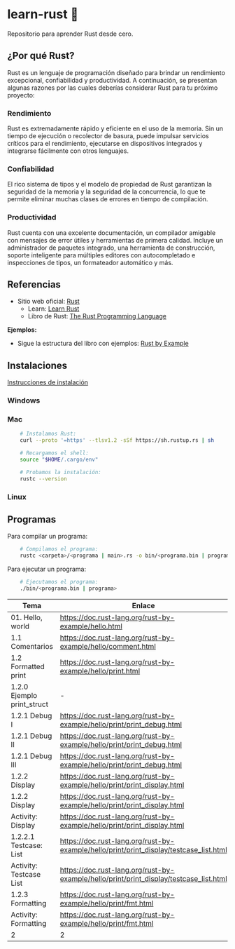 # learn-rust 🦀
Repositorio para aprender Rust desde cero.

## ¿Por qué Rust?

Rust es un lenguaje de programación diseñado para brindar un rendimiento excepcional, confiabilidad y productividad. A continuación, se presentan algunas razones por las cuales deberías considerar Rust para tu próximo proyecto:

### Rendimiento
Rust es extremadamente rápido y eficiente en el uso de la memoria. Sin un tiempo de ejecución o recolector de basura, puede impulsar servicios críticos para el rendimiento, ejecutarse en dispositivos integrados y integrarse fácilmente con otros lenguajes.

### Confiabilidad
El rico sistema de tipos y el modelo de propiedad de Rust garantizan la seguridad de la memoria y la seguridad de la concurrencia, lo que te permite eliminar muchas clases de errores en tiempo de compilación.

### Productividad
Rust cuenta con una excelente documentación, un compilador amigable con mensajes de error útiles y herramientas de primera calidad. Incluye un administrador de paquetes integrado, una herramienta de construcción, soporte inteligente para múltiples editores con autocompletado e inspecciones de tipos, un formateador automático y más.

## Referencias

- Sitio web oficial: [Rust](https://www.rust-lang.org/)
    - Learn: [Learn Rust](https://www.rust-lang.org/learn)
    - Libro de Rust: [The Rust Programming Language](https://doc.rust-lang.org/book/)

**Ejemplos:**
- Sigue la estructura del libro con ejemplos: [Rust by Example](https://doc.rust-lang.org/rust-by-example/)

## Instalaciones

[Instrucciones de instalación](https://www.rust-lang.org/tools/install)

### Windows

### Mac

```bash
    # Instalamos Rust:
    curl --proto '=https' --tlsv1.2 -sSf https://sh.rustup.rs | sh
```

```bash
    # Recargamos el shell:
    source "$HOME/.cargo/env"
```

```bash
    # Probamos la instalación:
    rustc --version
```

### Linux

## Programas

Para compilar un programa:

```bash
    # Compilamos el programa:
    rustc <carpeta>/<programa | main>.rs -o bin/<programa.bin | programa>
```

Para ejecutar un programa:

```bash
    # Ejecutamos el programa:
    ./bin/<programa.bin | programa>
```

| Tema | Enlace | Archivo |
|------|--------|---------|
|01. Hello, world    | https://doc.rust-lang.org/rust-by-example/hello.html      | [01.hello_world/main.rs](01.hello_world/main.rs)       |
| 1.1 Comentarios    | https://doc.rust-lang.org/rust-by-example/hello/comment.html      |   [01.hello_world/comments.rs](01.hello_world/comments.rs)     |
| 1.2 Formatted print    | https://doc.rust-lang.org/rust-by-example/hello/print.html      | [01.hello_world/formatted_print.rs](01.hello_world/formatted_print.rs)       |
| 1.2.0 Ejemplo print_struct     | -      | [01.hello_world/print_struct.rs](01.hello_world/print_struct.rs)       |
| 1.2.1  Debug I  | https://doc.rust-lang.org/rust-by-example/hello/print/print_debug.html      | [01.hello_world/debug_1.rs](01.hello_world/debug_1.rs)       |
| 1.2.1  Debug II | https://doc.rust-lang.org/rust-by-example/hello/print/print_debug.html      | [01.hello_world/debug_2.rs](01.hello_world/debug_2.rs)       |
| 1.2.1  Debug III | https://doc.rust-lang.org/rust-by-example/hello/print/print_debug.html      | [01.hello_world/debug_3.rs](01.hello_world/debug_3.rs)       |
| 1.2.2 Display | https://doc.rust-lang.org/rust-by-example/hello/print/print_display.html | [01.hello_world/display_1.rs](01.hello_world/display_1.rs) |
| 1.2.2 Display | https://doc.rust-lang.org/rust-by-example/hello/print/print_display.html | [01.hello_world/display_2.rs](01.hello_world/display_2.rs) |
| Activity: Display | https://doc.rust-lang.org/rust-by-example/hello/print/print_display.html | [01.hello_world/display_3.rs](01.hello_world/display_3.rs) |
| 1.2.2.1 Testcase: List | https://doc.rust-lang.org/rust-by-example/hello/print/print_display/testcase_list.html | [01.hello_world/testcase_list_1.rs](01.hello_world/testcase_list_1.rs) |
| Activity: Testcase List | https://doc.rust-lang.org/rust-by-example/hello/print/print_display/testcase_list.html | [01.hello_world/testcase_list_2.rs](01.hello_world/testcase_list_2.rs) |
| 1.2.3 Formatting | https://doc.rust-lang.org/rust-by-example/hello/print/fmt.html | [01.hello_world/formatting_1.rs](01.hello_world/formatting_1.rs) |
| Activity: Formatting | https://doc.rust-lang.org/rust-by-example/hello/print/fmt.html | [01.hello_world/formatting_2.rs](01.hello_world/formatting_2.rs) |
| 2 | 2 | 2 |
